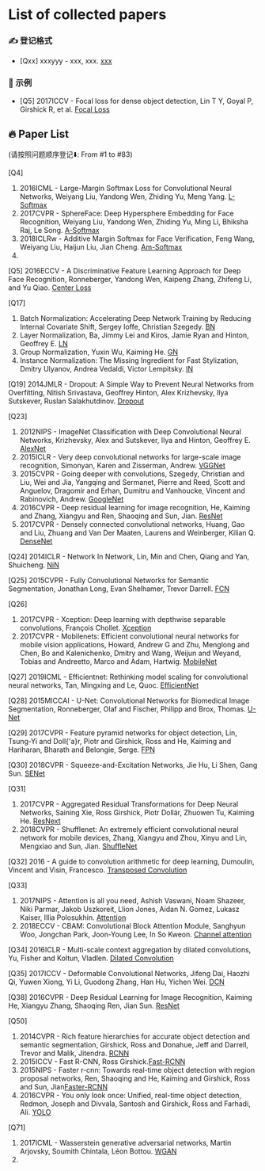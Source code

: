 # List of collected papers
### ✍️ 登记格式
* [Qxx] xxxyyy - xxx, xxx. [xxx](yyy) <br>

### 🌻 示例 <br> 
* [Q5] 2017ICCV - Focal loss for dense object detection, Lin T Y, Goyal P, Girshick R, et al. [Focal Loss](https://openaccess.thecvf.com/content_ICCV_2017/papers/Lin_Focal_Loss_for_ICCV_2017_paper.pdf)


## 🔥 Paper List
(请按照问题顺序登记⬇️: From #1 to #83)

[Q4]
1. 2016ICML - Large-Margin Softmax Loss for Convolutional Neural Networks, Weiyang Liu, Yandong Wen, Zhiding Yu, Meng Yang. [L-Softmax](https://arxiv.org/pdf/1612.02295.pdf)
2. 2017CVPR - SphereFace: Deep Hypersphere Embedding for Face Recognition, Weiyang Liu, Yandong Wen, Zhiding Yu, Ming Li, Bhiksha Raj, Le Song. [A-Softmax](https://arxiv.org/pdf/1704.08063.pdf)
3. 2018ICLRw - Additive Margin Softmax for Face Verification, Feng Wang, Weiyang Liu, Haijun Liu, Jian Cheng. [Am-Softmax](https://arxiv.org/pdf/1801.05599.pdf)
4. 

[Q5] 2016ECCV - A Discriminative Feature Learning Approach for Deep Face Recognition, Ronneberger, Yandong Wen, Kaipeng Zhang, Zhifeng Li, and Yu Qiao. [Center Loss](https://link.springer.com/content/pdf/10.1007%2F978-3-319-46478-7_31.pdf)

[Q17] 
1. Batch Normalization: Accelerating Deep Network Training by Reducing Internal Covariate Shift, Sergey Ioffe, Christian Szegedy. [BN](https://arxiv.org/pdf/1502.03167v2.pdf)  <br>
2. Layer Normalization, Ba, Jimmy Lei and Kiros, Jamie Ryan and Hinton, Geoffrey E. [LN](https://arxiv.org/pdf/1607.06450.pdf)  <br>
3. Group Normalization, Yuxin Wu, Kaiming He. [GN](https://arxiv.org/pdf/1803.08494.pdf)  <br>
4. Instance Normalization: The Missing Ingredient for Fast Stylization, Dmitry Ulyanov, Andrea Vedaldi, Victor Lempitsky. [IN](https://arxiv.org/pdf/1607.08022.pdf)

[Q19] 2014JMLR - Dropout: A Simple Way to Prevent Neural Networks from
Overfitting, Nitish Srivastava, Geoffrey Hinton, Alex Krizhevsky, Ilya Sutskever, Ruslan Salakhutdinov. [Dropout](https://cs.nju.edu.cn/zhangl/dropout.pdf)

[Q23] 
1. 2012NIPS - ImageNet Classification with Deep Convolutional Neural Networks, Krizhevsky, Alex and Sutskever, Ilya and Hinton, Geoffrey E. [AlexNet](https://proceedings.neurips.cc/paper/2012/file/c399862d3b9d6b76c8436e924a68c45b-Paper.pdf)
2. 2015ICLR - Very deep convolutional networks for large-scale image recognition, Simonyan, Karen and Zisserman, Andrew. [VGGNet](https://arxiv.org/pdf/1409.1556.pdf)
3. 2015CVPR - Going deeper with convolutions, Szegedy, Christian and Liu, Wei and Jia, Yangqing and Sermanet, Pierre and Reed, Scott and Anguelov, Dragomir and Erhan, Dumitru and Vanhoucke, Vincent and Rabinovich, Andrew. [GoogleNet](https://arxiv.org/pdf/1409.4842.pdf)
4. 2016CVPR - Deep residual learning for image recognition, He, Kaiming and Zhang, Xiangyu and Ren, Shaoqing and Sun, Jian. [ResNet](https://arxiv.org/pdf/1512.03385.pdf)
5. 2017CVPR - Densely connected convolutional networks, Huang, Gao and Liu, Zhuang and Van Der Maaten, Laurens and Weinberger, Kilian Q. [DenseNet](https://arxiv.org/pdf/1608.06993.pdf)

[Q24] 2014ICLR - Network In Network, Lin, Min and Chen, Qiang and Yan, Shuicheng. [NiN](https://arxiv.org/pdf/1312.4400.pdf)

[Q25] 2015CVPR - Fully Convolutional Networks for Semantic Segmentation, Jonathan Long, Evan Shelhamer, Trevor Darrell. [FCN](https://arxiv.org/pdf/1411.4038.pdf)

[Q26]
1. 2017CVPR - Xception: Deep learning with depthwise separable convolutions, François Chollet. [Xception](https://arxiv.org/pdf/1610.02357.pdf)
2. 2017CVPR - Mobilenets: Efficient convolutional neural networks for mobile vision applications, Howard, Andrew G and Zhu, Menglong and Chen, Bo and Kalenichenko, Dmitry and Wang, Weijun and Weyand, Tobias and Andreetto, Marco and Adam, Hartwig. [MobileNet](https://arxiv.org/pdf/1704.04861.pdf)

[Q27] 2019ICML - Efficientnet: Rethinking model scaling for convolutional neural networks, Tan, Mingxing and Le, Quoc. [EfficientNet](https://arxiv.org/pdf/1905.11946.pdf)

[Q28] 2015MICCAI - U-Net: Convolutional Networks for Biomedical Image Segmentation, Ronneberger, Olaf and Fischer, Philipp and Brox, Thomas. [U-Net](https://arxiv.org/pdf/1505.04597.pdf)

[Q29] 2017CVPR - Feature pyramid networks for object detection, Lin, Tsung-Yi and Doll{\'a}r, Piotr and Girshick, Ross and He, Kaiming and Hariharan, Bharath and Belongie, Serge. [FPN](https://arxiv.org/pdf/1612.03144.pdf)

[Q30] 2018CVPR - Squeeze-and-Excitation Networks, Jie Hu, Li Shen, Gang Sun. [SENet](https://openaccess.thecvf.com/content_cvpr_2018/papers/Hu_Squeeze-and-Excitation_Networks_CVPR_2018_paper.pdf)

[Q31]
1. 2017CVPR - Aggregated Residual Transformations for Deep Neural Networks, Saining Xie, Ross Girshick, Piotr Dollár, Zhuowen Tu, Kaiming He. [ResNext](https://arxiv.org/pdf/1611.05431.pdf)
2. 2018CVPR - Shufflenet: An extremely efficient convolutional neural network for mobile devices, Zhang, Xiangyu and Zhou, Xinyu and Lin, Mengxiao and Sun, Jian. [ShuffleNet](https://arxiv.org/pdf/1707.01083.pdf)

[Q32] 2016 - A guide to convolution arithmetic for deep learning, Dumoulin, Vincent and Visin, Francesco. [Transposed Convolution](https://arxiv.org/pdf/1603.07285.pdf)

[Q33]
1. 2017NIPS - Attention is all you need, Ashish Vaswani, Noam Shazeer, Niki Parmar, Jakob Uszkoreit, Llion Jones, Aidan N. Gomez, Lukasz Kaiser, Illia Polosukhin. [Attention](https://arxiv.org/pdf/1706.03762.pdf)
2. 2018ECCV - CBAM: Convolutional Block Attention Module, Sanghyun Woo, Jongchan Park, Joon-Young Lee, In So Kweon. [Channel attention](https://arxiv.org/pdf/1807.06521v2.pdf)

[Q34] 2016ICLR - Multi-scale context aggregation by dilated convolutions, Yu, Fisher and Koltun, Vladlen. [Dilated Convolution](https://arxiv.org/pdf/1511.07122v2.pdf)

[Q35] 2017ICCV - Deformable Convolutional Networks, Jifeng Dai, Haozhi Qi, Yuwen Xiong, Yi Li, Guodong Zhang, Han Hu, Yichen Wei. [DCN](https://openaccess.thecvf.com/content_ICCV_2017/papers/Dai_Deformable_Convolutional_Networks_ICCV_2017_paper.pdf)

[Q38] 2016CVPR - Deep Residual Learning for Image Recognition, Kaiming He, Xiangyu Zhang, Shaoqing Ren, Jian Sun. [ResNet](https://openaccess.thecvf.com/content_cvpr_2016/papers/He_Deep_Residual_Learning_CVPR_2016_paper.pdf)

[Q50]
1. 2014CVPR - Rich feature hierarchies for accurate object detection and semantic segmentation, Girshick, Ross and Donahue, Jeff and Darrell, Trevor and Malik, Jitendra. [RCNN](https://arxiv.org/pdf/1311.2524.pdf)
2. 2015ICCV - Fast R-CNN, Ross Girshick.[Fast-RCNN](https://arxiv.org/pdf/1504.08083.pdf)
3. 2015NIPS - Faster r-cnn: Towards real-time object detection with region proposal networks, Ren, Shaoqing and He, Kaiming and Girshick, Ross and Sun, Jian[Faster-RCNN](https://arxiv.org/pdf/1506.01497.pdf)
4. 2016CVPR - You only look once: Unified, real-time object detection, Redmon, Joseph and Divvala, Santosh and Girshick, Ross and Farhadi, Ali. [YOLO](https://arxiv.org/pdf/1506.02640.pdf)

[Q71]
1. 2017ICML - Wasserstein generative adversarial networks, Martin Arjovsky, Soumith Chintala, Léon Bottou. [WGAN](https://arxiv.org/pdf/1701.07875.pdf)
2. 
